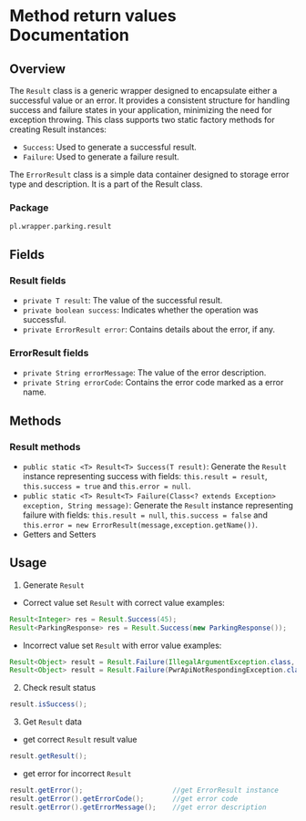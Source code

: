 # Method return values Documentation
## Overview

The `Result` class is a generic wrapper designed to encapsulate either a successful
value or an error. It provides a consistent structure for handling success and failure
states in your application, minimizing the need for exception throwing. This class
supports two static factory methods for creating Result instances:

- `Success`: Used to generate a successful result.
- `Failure`: Used to generate a failure result.

The `ErrorResult` class is a simple data container designed to storage error type and 
description.
It is a part of the Result class.

### Package
`pl.wrapper.parking.result`

## Fields
### Result fields
- `private T result`: The value of the successful result.
- `private boolean success`: Indicates whether the operation was successful.
- `private ErrorResult error`: Contains details about the error, if any.

### ErrorResult fields
- `private String errorMessage`: The value of the error description.
- `private String errorCode`: Contains the error code marked as a error name.

## Methods
### Result methods
- `public static <T> Result<T> Success(T result)`: Generate the `Result` instance 
representing success with fields: `this.result = result`, `this.success = true` and
`this.error = null`.
- `public static <T> Result<T> Failure(Class<? extends Exception> exception, String message)`:
Generate the `Result` instance representing failure with fields: `this.result = null`, 
`this.success = false` and `this.error = new ErrorResult(message,exception.getName())`.
- Getters and Setters

## Usage 
1. Generate `Result`
- Correct value
set `Result` with correct value examples:
```java
Result<Integer> res = Result.Success(45);
Result<ParkingResponse> res = Result.Success(new ParkingResponse());
```
- Incorrect value
set `Result` with error value examples:
```java
Result<Object> result = Result.Failure(IllegalArgumentException.class, "value < -1");
Result<Object> result = Result.Failure(PwrApiNotRespondingException.class, "404");
```
2. Check result status
```java
result.isSuccess();
```
3. Get `Result` data
- get correct `Result` result value
```java
result.getResult();
```
- get error for incorrect `Result`
```java
result.getError();                      //get ErrorResult instance
result.getError().getErrorCode();       //get error code
result.getError().getErrorMessage();    //get error description
```